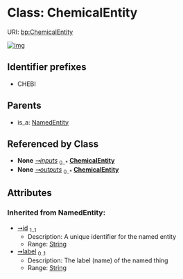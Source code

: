 
# Class: ChemicalEntity




URI: [bp:ChemicalEntity](http://w3id.org/ontogpt/biological-process-templateChemicalEntity)


[![img](https://yuml.me/diagram/nofunky;dir:TB/class/[NamedEntity],[BiologicalProcess]-%20inputs%200..*>[ChemicalEntity&#124;id(i):string;label(i):string%20%3F],[BiologicalProcess]-%20outputs%200..*>[ChemicalEntity],[NamedEntity]^-[ChemicalEntity],[BiologicalProcess])](https://yuml.me/diagram/nofunky;dir:TB/class/[NamedEntity],[BiologicalProcess]-%20inputs%200..*>[ChemicalEntity&#124;id(i):string;label(i):string%20%3F],[BiologicalProcess]-%20outputs%200..*>[ChemicalEntity],[NamedEntity]^-[ChemicalEntity],[BiologicalProcess])

## Identifier prefixes

 * CHEBI

## Parents

 *  is_a: [NamedEntity](NamedEntity.md)

## Referenced by Class

 *  **None** *[➞inputs](biologicalProcess__inputs.md)*  <sub>0..\*</sub>  **[ChemicalEntity](ChemicalEntity.md)**
 *  **None** *[➞outputs](biologicalProcess__outputs.md)*  <sub>0..\*</sub>  **[ChemicalEntity](ChemicalEntity.md)**

## Attributes


### Inherited from NamedEntity:

 * [➞id](namedEntity__id.md)  <sub>1..1</sub>
     * Description: A unique identifier for the named entity
     * Range: [String](types/String.md)
 * [➞label](namedEntity__label.md)  <sub>0..1</sub>
     * Description: The label (name) of the named thing
     * Range: [String](types/String.md)
